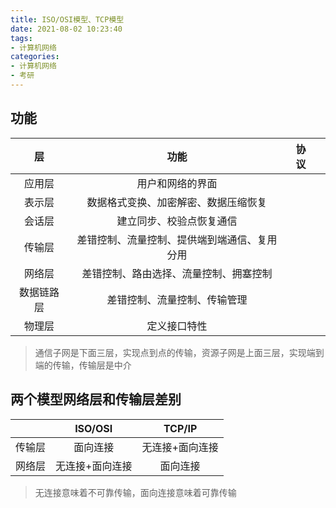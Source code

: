 ```yaml
---
title: ISO/OSI模型、TCP模型
date: 2021-08-02 10:23:40
tags:
- 计算机网络
categories:
- 计算机网络
- 考研
---
```


## 功能

|     层     |                     功能                     | 协议 |      |
| :--------: | :------------------------------------------: | :--: | :--: |
|   应用层   |               用户和网络的界面               |      |      |
|   表示层   |     数据格式变换、加密解密、数据压缩恢复     |      |      |
|   会话层   |           建立同步、校验点恢复通信           |      |      |
|   传输层   | 差错控制、流量控制、提供端到端通信、复用分用 |      |      |
|   网络层   |    差错控制、路由选择、流量控制、拥塞控制    |      |      |
| 数据链路层 |         差错控制、流量控制、传输管理         |      |      |
|   物理层   |                 定义接口特性                 |      |      |

>通信子网是下面三层，实现点到点的传输，资源子网是上面三层，实现端到端的传输，传输层是中介
>
>

## 两个模型网络层和传输层差别

|        |     ISO/OSI     |     TCP/IP      |
| :----: | :-------------: | :-------------: |
| 传输层 |    面向连接     | 无连接+面向连接 |
| 网络层 | 无连接+面向连接 |    面向连接     |

> 无连接意味着不可靠传输，面向连接意味着可靠传输
